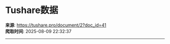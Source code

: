 # Tushare数据

**来源**: https://tushare.pro/document/2?doc_id=41  
**爬取时间**: 2025-08-09 22:32:37

---


